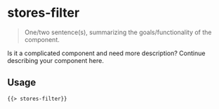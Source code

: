 # stores-filter

> One/two sentence(s), summarizing the goals/functionality of the component.

Is it a complicated component and need more description? Continue describing your component here.

## Usage

```html
{{> stores-filter}}
```
